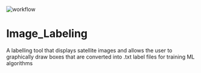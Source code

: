 ![workflow](https://github.com/AerialArmourAquisition/Image_Labeling/blob/master/.github/workflows/linux.yml)

# Image_Labeling
A labelling tool that displays satellite images and allows the user to graphically draw boxes that are converted into .txt label files for training ML algorithms
